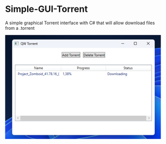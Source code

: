 # Simple-GUI-Torrent
A simple graphical Torrent interface with С# that will allow download files from a .torrent
<p align="center">
 <img src="https://github.com/Qw4lc4r/Simple-GUI-Torrent/blob/main/image.png" alt="qr"/>
</p>

